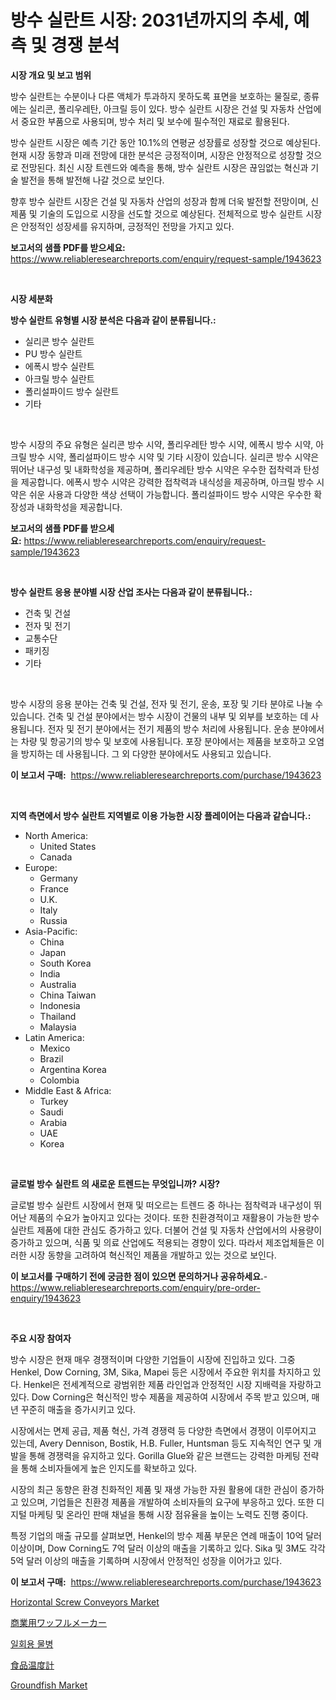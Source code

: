 <p><h1>방수 실란트 시장: 2031년까지의 추세, 예측 및 경쟁 분석</h1></p><p><strong>시장 개요 및 보고 범위</strong></p>
<p><p>방수 실란트는 수분이나 다른 액체가 투과하지 못하도록 표면을 보호하는 물질로, 종류에는 실리콘, 폴리우레탄, 아크릴 등이 있다. 방수 실란트 시장은 건설 및 자동차 산업에서 중요한 부품으로 사용되며, 방수 처리 및 보수에 필수적인 재료로 활용된다.</p><p>방수 실란트 시장은 예측 기간 동안 10.1%의 연평균 성장률로 성장할 것으로 예상된다. 현재 시장 동향과 미래 전망에 대한 분석은 긍정적이며, 시장은 안정적으로 성장할 것으로 전망된다. 최신 시장 트렌드와 예측을 통해, 방수 실란트 시장은 끊임없는 혁신과 기술 발전을 통해 발전해 나갈 것으로 보인다.</p><p>향후 방수 실란트 시장은 건설 및 자동차 산업의 성장과 함께 더욱 발전할 전망이며, 신제품 및 기술의 도입으로 시장을 선도할 것으로 예상된다. 전체적으로 방수 실란트 시장은 안정적인 성장세를 유지하며, 긍정적인 전망을 가지고 있다.</p></p>
<p><strong>보고서의 샘플 PDF를 받으세요:</strong> <a href="https://www.reliableresearchreports.com/enquiry/request-sample/1943623">https://www.reliableresearchreports.com/enquiry/request-sample/1943623</a></p>
<p>&nbsp;</p>
<p><strong>시장 세분화</strong></p>
<p><strong>방수 실란트 유형별 시장 분석은 다음과 같이 분류됩니다.:</strong></p>
<p><ul><li>실리콘 방수 실란트</li><li>PU 방수 실란트</li><li>에폭시 방수 실란트</li><li>아크릴 방수 실란트</li><li>폴리설파이드 방수 실란트</li><li>기타</li></ul></p>
<p>&nbsp;</p>
<p><p>방수 시장의 주요 유형은 실리콘 방수 시약, 폴리우레탄 방수 시약, 에폭시 방수 시약, 아크릴 방수 시약, 폴리설파이드 방수 시약 및 기타 시장이 있습니다. 실리콘 방수 시약은 뛰어난 내구성 및 내화학성을 제공하며, 폴리우레탄 방수 시약은 우수한 접착력과 탄성을 제공합니다. 에폭시 방수 시약은 강력한 접착력과 내식성을 제공하며, 아크릴 방수 시약은 쉬운 사용과 다양한 색상 선택이 가능합니다. 폴리설파이드 방수 시약은 우수한 확장성과 내화학성을 제공합니다.</p></p>
<p><strong>보고서의 샘플 PDF를 받으세요:</strong>&nbsp;<a href="https://www.reliableresearchreports.com/enquiry/request-sample/1943623">https://www.reliableresearchreports.com/enquiry/request-sample/1943623</a></p>
<p>&nbsp;</p>
<p><strong> 방수 실란트 응용 분야별 시장 산업 조사는 다음과 같이 분류됩니다.:</strong></p>
<p><ul><li>건축 및 건설</li><li>전자 및 전기</li><li>교통수단</li><li>패키징</li><li>기타</li></ul></p>
<p>&nbsp;</p>
<p><p>방수 시장의 응용 분야는 건축 및 건설, 전자 및 전기, 운송, 포장 및 기타 분야로 나눌 수 있습니다. 건축 및 건설 분야에서는 방수 시장이 건물의 내부 및 외부를 보호하는 데 사용됩니다. 전자 및 전기 분야에서는 전기 제품의 방수 처리에 사용됩니다. 운송 분야에서는 차량 및 항공기의 방수 및 보호에 사용됩니다. 포장 분야에서는 제품을 보호하고 오염을 방지하는 데 사용됩니다. 그 외 다양한 분야에서도 사용되고 있습니다.</p></p>
<p><strong>이 보고서 구매:</strong>&nbsp; <a href="https://www.reliableresearchreports.com/purchase/1943623">https://www.reliableresearchreports.com/purchase/1943623</a></p>
<p>&nbsp;</p>
<p><strong>지역 측면에서 방수 실란트 지역별로 이용 가능한 시장 플레이어는 다음과 같습니다.:</strong></p>
<p><ul>
    <li>
        North America:
        <ul>
            <li>United States</li>
            <li>Canada</li>
        </ul>
    </li>
    <li>
        Europe:
        <ul>
            <li>Germany</li>
            <li>France</li>
            <li>U.K.</li>
            <li>Italy</li>
            <li>Russia</li>
        </ul>
    </li>
    <li>
        Asia-Pacific:
        <ul>
            <li>China</li>
            <li>Japan</li>
            <li>South Korea</li>
            <li>India</li>
            <li>Australia</li>
            <li>China Taiwan</li>
            <li>Indonesia</li>
            <li>Thailand</li>
            <li>Malaysia</li>
        </ul>
    </li>
    <li>
        Latin America:
        <ul>
            <li>Mexico</li>
            <li>Brazil</li>
            <li>Argentina Korea</li>
            <li>Colombia</li>
        </ul>
    </li>
    <li>
        Middle East & Africa:
        <ul>
            <li>Turkey</li>
            <li>Saudi</li>
            <li>Arabia</li>
            <li>UAE</li>
            <li>Korea</li>
        </ul>
    </li>
    </ul></p>
<p>&nbsp;</p>
<p><strong>글로벌 방수 실란트 의 새로운 트렌드는 무엇입니까? 시장?</strong></p>
<p><p>글로벌 방수 실란트 시장에서 현재 및 떠오르는 트렌드 중 하나는 점착력과 내구성이 뛰어난 제품의 수요가 높아지고 있다는 것이다. 또한 친환경적이고 재활용이 가능한 방수 실란트 제품에 대한 관심도 증가하고 있다. 더불어 건설 및 자동차 산업에서의 사용량이 증가하고 있으며, 식품 및 의료 산업에도 적용되는 경향이 있다. 따라서 제조업체들은 이러한 시장 동향을 고려하여 혁신적인 제품을 개발하고 있는 것으로 보인다.</p></p>
<p><strong>이 보고서를 구매하기 전에 궁금한 점이 있으면 문의하거나 공유하세요.</strong>- <a href="https://www.reliableresearchreports.com/enquiry/pre-order-enquiry/1943623">https://www.reliableresearchreports.com/enquiry/pre-order-enquiry/1943623</a></p>
<p>&nbsp;</p>
<p><strong>주요 시장 참여자</strong></p>
<p><p>방수 시장은 현재 매우 경쟁적이며 다양한 기업들이 시장에 진입하고 있다. 그중 Henkel, Dow Corning, 3M, Sika, Mapei 등은 시장에서 주요한 위치를 차지하고 있다. Henkel은 전세계적으로 광범위한 제품 라인업과 안정적인 시장 지배력을 자랑하고 있다. Dow Corning은 혁신적인 방수 제품을 제공하여 시장에서 주목 받고 있으며, 매년 꾸준히 매출을 증가시키고 있다.</p><p>시장에서는 면제 공급, 제품 혁신, 가격 경쟁력 등 다양한 측면에서 경쟁이 이루어지고 있는데, Avery Dennison, Bostik, H.B. Fuller, Huntsman 등도 지속적인 연구 및 개발을 통해 경쟁력을 유지하고 있다. Gorilla Glue와 같은 브랜드는 강력한 마케팅 전략을 통해 소비자들에게 높은 인지도를 확보하고 있다.</p><p>시장의 최근 동향은 환경 친화적인 제품 및 재생 가능한 자원 활용에 대한 관심이 증가하고 있으며, 기업들은 친환경 제품을 개발하여 소비자들의 요구에 부응하고 있다. 또한 디지털 마케팅 및 온라인 판매 채널을 통해 시장 점유율을 높이는 노력도 진행 중이다.</p><p>특정 기업의 매출 규모를 살펴보면, Henkel의 방수 제품 부문은 연례 매출이 10억 달러 이상이며, Dow Corning도 7억 달러 이상의 매출을 기록하고 있다. Sika 및 3M도 각각 5억 달러 이상의 매출을 기록하며 시장에서 안정적인 성장을 이어가고 있다.</p></p>
<p><strong>이 보고서 구매:</strong>&nbsp;&nbsp;<a href="https://www.reliableresearchreports.com/purchase/1943623">https://www.reliableresearchreports.com/purchase/1943623</a></p>
<p><p><a href="https://nifty-kite-d51.notion.site/Horizontal-Screw-Conveyors-Market-Dynamics-2024-2031-Also-about-Its-Market-Trends-Projections-and-ed6b2932cb4944f3a921b7165a061b8f">Horizontal Screw Conveyors Market</a></p><p><a href="https://github.com/oafhukehf4709715/Market-Research-Report-List-1/blob/main/2240339191207.md">商業用ワッフルメーカー</a></p><p><a href="https://github.com/vseigx30c9a1j/Market-Research-Report-List-1/blob/main/8866428191053.md">일회용 물병</a></p><p><a href="https://github.com/dzy793153605/Market-Research-Report-List-1/blob/main/9935959191208.md">食品温度計</a></p><p><a href="https://view.publitas.com/reportprime-1/groundfish-market-share-market-new-trends-analysis-report-by-type-by-application-by-end-use-by-region-and-segment-forecasts-2024-2031/">Groundfish Market</a></p></p>
